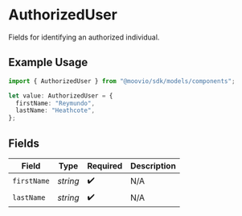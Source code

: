 # AuthorizedUser

Fields for identifying an authorized individual.

## Example Usage

```typescript
import { AuthorizedUser } from "@moovio/sdk/models/components";

let value: AuthorizedUser = {
  firstName: "Reymundo",
  lastName: "Heathcote",
};
```

## Fields

| Field              | Type               | Required           | Description        |
| ------------------ | ------------------ | ------------------ | ------------------ |
| `firstName`        | *string*           | :heavy_check_mark: | N/A                |
| `lastName`         | *string*           | :heavy_check_mark: | N/A                |